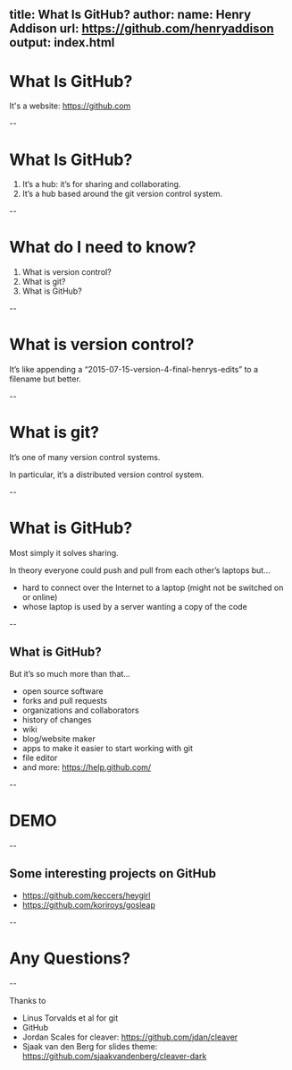 title: What Is GitHub?
author:
    name: Henry Addison
    url: https://github.com/henryaddison
output: index.html
--

# What Is GitHub?

It's a website: https://github.com

--

# What Is GitHub?

1. It’s a hub: it’s for sharing and collaborating.
2. It’s a hub based around the git version control system.

--

# What do I need to know?

1. What is version control?
1. What is git?
1. What is GitHub?

--

# What is version control?

It’s like appending a “2015-07-15-version-4-final-henrys-edits” to a filename but better.

--

# What is git?

It’s one of many version control systems. 

In particular, it’s a distributed version control system.

--

# What is GitHub?

Most simply it solves sharing. 

In theory everyone could push and pull from each other’s laptops but…
* hard to connect over the Internet to a laptop (might not be switched on or online)
* whose laptop is used by a server wanting a copy of the code


--

## What is GitHub?

But it’s so much more than that…
* open source software
* forks and pull requests
* organizations and collaborators
* history of changes
* wiki
* blog/website maker
* apps to make it easier to start working with git
* file editor
* and more: https://help.github.com/

--

# DEMO

--

## Some interesting projects on GitHub

* https://github.com/keccers/heygirl
* https://github.com/koriroys/gosleap

--

# Any Questions?

--

Thanks to

* Linus Torvalds et al for git
* GitHub
* Jordan Scales for cleaver: https://github.com/jdan/cleaver
* Sjaak van den Berg for slides theme: https://github.com/sjaakvandenberg/cleaver-dark

